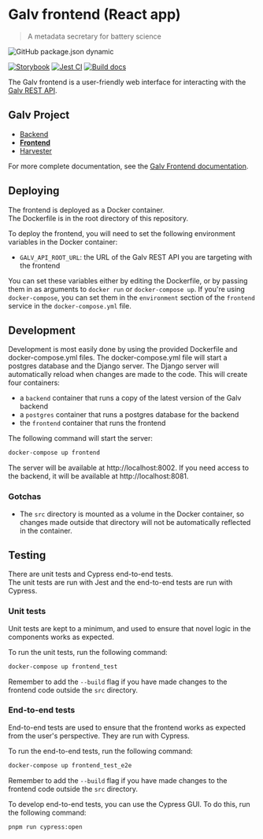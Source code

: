 # Galv frontend (React app)

> A metadata secretary for battery science

![GitHub package.json dynamic](https://img.shields.io/github/package-json/version/galv-team/galv-frontend)

[![Storybook](https://raw.githubusercontent.com/storybookjs/brand/master/badge/badge-storybook.svg)](https://main--66a8c74027ced8fef31d653c.chromatic.com/)
[![Jest CI](https://github.com/galv-team/galv-frontend/actions/workflows/test_unit.yml/badge.svg)](https://github.com/galv-team/galv-frontend/actions/workflows/test_unit.yml)
[![Build docs](https://github.com/galv-team/galv-frontend/actions/workflows/docs.yml/badge.svg)](https://github.com/galv-team/galv-frontend/actions/workflows/docs.yml)

The Galv frontend is a user-friendly web interface for interacting with the [Galv REST API](https://github.com/galv-team/galv-backend).

## Galv Project

-   [Backend](https://github.com/galv-team/galv-backend)
-   [**Frontend**](https://github.com/galv-team/galv-frontend)
-   [Harvester](https://github.com/galv-team/galv-harvester)

For more complete documentation, see the
[Galv Frontend documentation](https://galv-team.github.io/galv-frontend/).

## Deploying

The frontend is deployed as a Docker container.  
The Dockerfile is in the root directory of this repository.

To deploy the frontend, you will need to set the following environment variables in the Docker container:

-   `GALV_API_ROOT_URL`: the URL of the Galv REST API you are targeting with the frontend

You can set these variables either by editing the Dockerfile, or by passing them in as arguments to `docker run` or `docker-compose up`.
If you're using `docker-compose`, you can set them in the `environment` section of the `frontend` service in the `docker-compose.yml` file.

## Development

Development is most easily done by using the provided Dockerfile and docker-compose.yml files. The docker-compose.yml file will start a postgres database and the Django server. The Django server will automatically reload when changes are made to the code.
This will create four containers:

-   a `backend` container that runs a copy of the latest version of the Galv backend
-   a `postgres` container that runs a postgres database for the backend
-   the `frontend` container that runs the frontend

The following command will start the server:

```bash
docker-compose up frontend
```

The server will be available at http://localhost:8002.
If you need access to the backend, it will be available at http://localhost:8081.

### Gotchas

-   The `src` directory is mounted as a volume in the Docker container, so changes made outside that directory will not be automatically reflected in the container.

## Testing

There are unit tests and Cypress end-to-end tests.  
The unit tests are run with Jest and the end-to-end tests are run with Cypress.

### Unit tests

Unit tests are kept to a minimum, and used to ensure that novel logic in the components works as expected.

To run the unit tests, run the following command:

```bash
docker-compose up frontend_test
```

Remember to add the `--build` flag if you have made changes to the frontend code outside the `src` directory.

### End-to-end tests

End-to-end tests are used to ensure that the frontend works as expected from the user's perspective. They are run with Cypress.

To run the end-to-end tests, run the following command:

```bash
docker-compose up frontend_test_e2e
```

Remember to add the `--build` flag if you have made changes to the frontend code outside the `src` directory.

To develop end-to-end tests, you can use the Cypress GUI. To do this, run the following command:

```bash
pnpm run cypress:open
```
